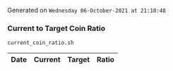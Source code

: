 Generated on `Wednesday 06-October-2021 at 21:10:48`

### Current to Target Coin Ratio
`current_coin_ratio.sh`

Date|Current|Target|Ratio
---|---|---|---
